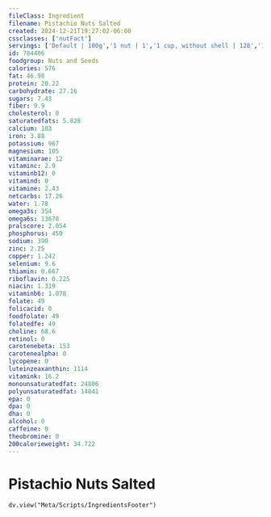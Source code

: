 ```yaml
---
fileClass: Ingredient
filename: Pistachio Nuts Salted
created: 2024-12-21T19:27:02-06:00
cssclasses: ['nutFact']
servings: ['Default | 100g','1 nut | 1','1 cup, without shell | 128','1 cup, in shell, yields | 58','1 cup, nfs | 58','1 oz, without shell | 28','1 oz, in shell, yields | 15','1 oz, nfs | 28','1 package | 50']
id: 784406
foodgroup: Nuts and Seeds
calories: 576
fat: 46.98
protein: 20.22
carbohydrate: 27.16
sugars: 7.43
fiber: 9.9
cholesterol: 0
saturatedfats: 5.828
calcium: 103
iron: 3.88
potassium: 967
magnesium: 105
vitaminarae: 12
vitaminc: 2.9
vitaminb12: 0
vitamind: 0
vitamine: 2.43
netcarbs: 17.26
water: 1.78
omega3s: 354
omega6s: 13678
pralscore: 2.054
phosphorus: 450
sodium: 390
zinc: 2.25
copper: 1.242
selenium: 9.6
thiamin: 0.667
riboflavin: 0.225
niacin: 1.319
vitaminb6: 1.078
folate: 49
folicacid: 0
foodfolate: 49
folatedfe: 49
choline: 68.6
retinol: 0
carotenebeta: 153
carotenealpha: 0
lycopene: 0
luteinzeaxanthin: 1114
vitamink: 16.2
monounsaturatedfat: 24806
polyunsaturatedfat: 14041
epa: 0
dpa: 0
dha: 0
alcohol: 0
caffeine: 0
theobromine: 0
200calorieweight: 34.722
---
```


# Pistachio Nuts Salted

```dataviewjs
dv.view("Meta/Scripts/IngredientsFooter")
```